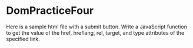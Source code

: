 # DomPracticeFour
Here is a sample html file with a submit button. Write a JavaScript function to get the value of the href, hreflang, rel, target, and type attributes of the specified link.
